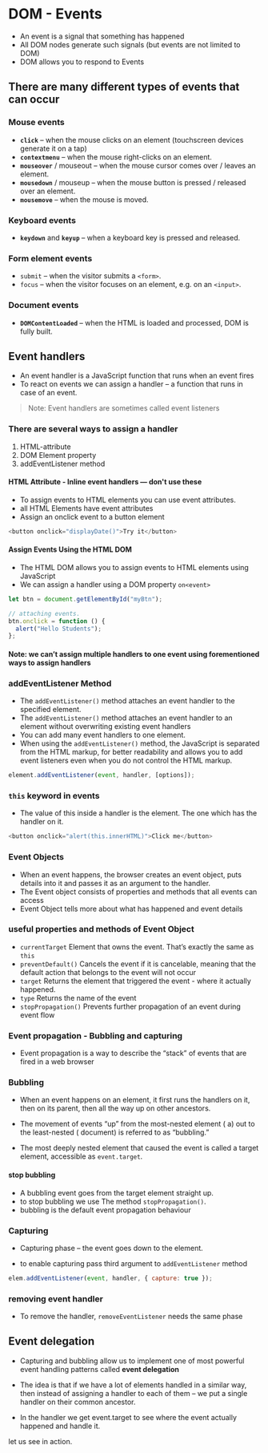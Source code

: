 # DOM - Events

- An event is a signal that something has happened
- All DOM nodes generate such signals (but events are not limited to DOM)
- DOM allows you to respond to Events

## There are many different types of events that can occur

### Mouse events

- **`click`** – when the mouse clicks on an element (touchscreen devices generate it on a tap)
- **`contextmenu`** – when the mouse right-clicks on an element.
- **`mouseover`** / mouseout – when the mouse cursor comes over / leaves an element.
- **`mousedown`** / mouseup – when the mouse button is pressed / released over an element.
- **`mousemove`** – when the mouse is moved.

### Keyboard events

- **`keydown`** and **`keyup`** – when a keyboard key is pressed and released.

### Form element events

- `submit` – when the visitor submits a `<form>`.
- `focus` – when the visitor focuses on an element, e.g. on an `<input>`.

### Document events

- **`DOMContentLoaded`** – when the HTML is loaded and processed, DOM is fully built.

## Event handlers

- An event handler is a JavaScript function that runs when an event fires
- To react on events we can assign a handler – a function that runs in case of an event.

> Note: Event handlers are sometimes called event listeners

### There are several ways to assign a handler

1. HTML-attribute
1. DOM Element property
1. addEventListener method

#### HTML Attribute - Inline event handlers — **don't use these**

- To assign events to HTML elements you can use event attributes.
- all HTML Elements have event attributes
- Assign an onclick event to a button element

```js
<button onclick="displayDate()">Try it</button>
```

#### Assign Events Using the HTML DOM

- The HTML DOM allows you to assign events to HTML elements using JavaScript
- We can assign a handler using a DOM property `on<event>`

```js
let btn = document.getElementById("myBtn");

// attaching events.
btn.onclick = function () {
  alert("Hello Students");
};
```

#### Note: we can’t assign multiple handlers to one event using forementioned ways to assign handlers

### addEventListener Method

- The `addEventListener()` method attaches an event handler to the specified element.
- The `addEventListener()` method attaches an event handler to an element without overwriting existing event handlers
- You can add many event handlers to one element.
- When using the `addEventListener()` method, the JavaScript is separated from the HTML markup, for better readability and allows you to add event listeners even when you do not control the HTML markup.

```js
element.addEventListener(event, handler, [options]);
```

### **`this`** keyword in events

- The value of this inside a handler is the element. The one which has the handler on it.

```js
<button onclick="alert(this.innerHTML)">Click me</button>
```

### Event Objects

- When an event happens, the browser creates an event object, puts details into it and passes it as an argument to the handler.
- The Event object consists of properties and methods that all events can access
- Event Object tells more about what has happened and event details

### useful properties and methods of Event Object

- `currentTarget` Element that owns the event. That’s exactly the same as `this`
- `preventDefault()` Cancels the event if it is cancelable, meaning that the default action that belongs to the event will not occur
- `target` Returns the element that triggered the event - where it actually happened.
- `type` Returns the name of the event
- `stopPropagation()` Prevents further propagation of an event during event flow

### Event propagation - Bubbling and capturing

- Event propagation is a way to describe the “stack” of events that are fired in a web browser

### Bubbling

- When an event happens on an element, it first runs the handlers on it, then on its parent, then all the way up on other ancestors.
- The movement of events “up” from the most-nested element ( a) out to the least-nested ( document) is referred to as “bubbling.”

- The most deeply nested element that caused the event is called a target element, accessible as `event.target`.

#### stop bubbling

- A bubbling event goes from the target element straight up.
- to stop bubbling we use The method `stopPropagation()`.
- bubbling is the default event propagation behaviour

### Capturing

- Capturing phase – the event goes down to the element.

- to enable capturing pass third argument to `addEventListener` method

```js
elem.addEventListener(event, handler, { capture: true });
```

### removing event handler

- To remove the handler, `removeEventListener` needs the same phase

## Event delegation

- Capturing and bubbling allow us to implement one of most powerful event handling patterns called **event delegation**

- The idea is that if we have a lot of elements handled in a similar way, then instead of assigning a handler to each of them – we put a single handler on their common ancestor.

- In the handler we get event.target to see where the event actually happened and handle it.

let us see in action.
